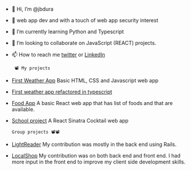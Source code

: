 - 👋 Hi, I’m @jbdura
- 👀 web app dev and with a touch of web app security interest
- 🌱 I’m currently learning Python and Typescript
- 💞️ I’m looking to collaborate on JavaScript (REACT) projects.
- 📫 How to reach me [twitter](twitter.com/jbidura) or [LinkedIn](https://ke.linkedin.com/in/johnson-bidura-2a8317107)

      
      
       📽️ My projects

- [First Weather App](https://github.com/jbdura/weather)
      Basic HTML, CSS and Javascript web app

- [First weather app refactored in typescript](https://github.com/jbdura/weather2)

- [Food App](https://github.com/jbdura/food-map)
      A basic React web app that has list of foods and that are available.

- [School project](https://github.com/jbdura/phase-3-project)
      A React Sinatra Cocktail web app

      Group projects 📽️📽️

- [LightReader](https://github.com/ndurivin/Light-Reader)
      My contribution was mostly in the back end using Rails.

- [LocalShop](https://github.com/Group1-Local-Shop)
      My contribution was on both back end and front end. I had more input in the front end to improve my client side development skills.

<!---
jbdura/jbdura is a ✨ special ✨ repository because its `README.md` (this file) appears on your GitHub profile.
You can click the Preview link to take a look at your changes.
--->
